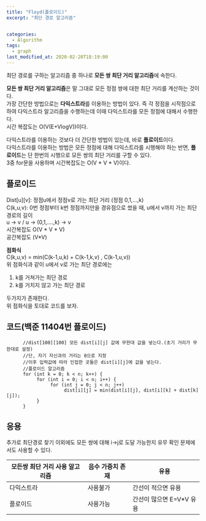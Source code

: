 ```yaml
---
title: "Floyd(플로이드)"
excerpt: "최단 경로 알고리즘"


categories:
  - Algorithm
tags:
  - graph
last_modified_at: 2020-02-20T18:19:00
---
```

최단 경로를 구하는 알고리즘 중 하나로 **모든 쌍 최단 거리 알고리즘**에 속한다.  


**모든 쌍 최단 거리 알고리즘**은 말 그대로 모든 정점 쌍에 대한 최단 거리를 계산하는 것이다.  
가장 간단한 방법으로는 **다익스트라**를 이용하는 방법이 있다. 즉 각 정점을 시작점으로 하여 다익스트라 알고리즘을 수행하는데 이때 다익스트라를 모든 정점에 대해서 수행한다.  
시간 복잡도는 O(V(E+VlogV))이다.  


다익스트라를 이용하는 것보다 더 간단한 방법이 있는데, 바로 **플로이드**이다.  
다익스트라를 이용하는 방법은 모든 정점에 대해 다익스트라를 시행해야 하는 반면, **플로이드**는 단 한번의 시행으로 모든 쌍의 최단 거리를 구할 수 있다.  
3중 for문을 사용하며 시간복잡도는 O(V * V * V)이다.  


플로이드  
------------  
Dist[u][v]: 정점u에서 정점v로 가는 최단 거리 (정점 0,1,...,k)  
C(k,u,v): 0번 정점부터 k번 정점까지만을 경유점으로 썼을 때, u에서 v까지 가는 최단 경로의 길이  
	u -> v / u -> (0,1,....,k) -> v  
시간복잡도 O(V * V * V)  
공간복잡도 (V*V)  


**점화식**  
C(k,u,v) = min(C(k-1,u,k) + C(k-1,k,v) , C(k-1,u,v))  
위 점화식과 같이 u에서 v로 가는 최단 경로에는  

1. k를 거쳐가는 최단 경로
2. k를 거치지 않고 가는 최단 경로  

두가지가 존재한다.  
위 점화식을 토대로 코드를 보자.  

코드(백준 11404번 플로이드)  
------------  

		  //dist[100][100] 모든 dist[i][j] 값에 무한대 값을 넣는다.(초기 거리가 무한대로 설정)
		  //단, 자기 자신과의 거리는 0으로 지정  
		  //이후 입력값에 따라 인접한 곳들은 dist[i][j]에 값을 넣는다.
		  //플로이드 알고리즘
		  for (int k = 0; k < n; k++) {
		       for (int i = 0; i < n; i++) {
		            for (int j = 0; j < n; j++)
		                 dist[i][j] = min(dist[i][j], dist[i][k] + dist[k][j]);
		       }
		  }

응용  
-----------
추가로 최단경로 찾기 이외에도 모든 쌍에 대해 i->j로 도달 가능한지 유무 확인 문제에서도 사용할 수 있다.  

|모든쌍 최단 거리 사용 알고리즘|음수 가중치 존재|유용|
|----|-----|----|
|다익스트라|사용불가|간선이 적으면 유용|
|플로이드|사용가능|간선이 많으면 E=V*V 유용|
